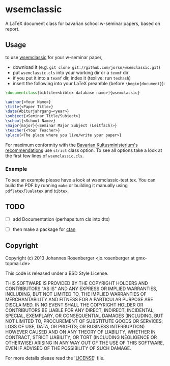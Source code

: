 wsemclassic
===========

A LaTeX document class for bavarian school w-seminar papers, based on report.


Usage
-----------

to use [wsemclassic](https://github.com/jorsn/wsemclassic "GitHub: wsemclassic")
for your w-seminar paper,

* download it (e.g. `git clone git://github.com/jorsn/wsemclassic.git`)
* put `wsemclassic.cls` into your working dir or a `texmf` dir
* if you put it into a `texmf` dir, index it (texlive: run `texhash`)
* insert the following into your LaTeX preamble (before `\begin{document}`):

```latex
\documentclass[bibfile=<bibtex database name>]{wsemclassic}

\author{<Your Name>}
\title{<Paper Title>}
\date{Abiturjahrgang~<year>}
\subject{<Seminar Title/Subject>}
\school{<School Name>}
\major{major}{<Seminar Major Subject (Leitfach)>}
\teacher{<Your Teacher>}
\place{<The place where you live/write your paper>}
```

For maximum conformity with the
[Bavarian Kultusministerium's recommendations](http://www.jack-steinberger-gymnasium.de/joomla/images/Dokumente/Oberstufe/Material/Merkblatt_Seminararbeit.pdf)
use `strict` class option.
To see all options take a look at the first few lines of `wsemclassic.cls`.


### Example

To see an example please have a look at wsemclassic-test.tex.
You can build the PDF by running `make` or building it manually using `pdflatex`/`lualatex` and `bibtex`.


TODO
-----------

- [ ] add Documentation (perhaps turn cls into dtx)
- [ ] then make a package for [ctan](http://ctan.org)


Copyright
-----------

Copyright (c) 2013 Johannes Rosenberger <jo.rosenberger at gmx-topmail.de>

This code is released under a BSD Style License.

THIS SOFTWARE IS PROVIDED BY THE COPYRIGHT HOLDERS AND CONTRIBUTORS "AS IS" AND ANY
EXPRESS OR IMPLIED WARRANTIES, INCLUDING, BUT NOT LIMITED TO, THE IMPLIED WARRANTIES
OF MERCHANTABILITY AND FITNESS FOR A PARTICULAR PURPOSE ARE DISCLAIMED. IN NO EVENT
SHALL THE COPYRIGHT HOLDER OR CONTRIBUTORS BE LIABLE FOR ANY DIRECT, INDIRECT,
INCIDENTAL, SPECIAL, EXEMPLARY, OR CONSEQUENTIAL DAMAGES (INCLUDING, BUT NOT LIMITED
TO, PROCUREMENT OF SUBSTITUTE GOODS OR SERVICES; LOSS OF USE, DATA, OR PROFITS; OR
BUSINESS INTERRUPTION) HOWEVER CAUSED AND ON ANY THEORY OF LIABILITY, WHETHER IN
CONTRACT, STRICT LIABILITY, OR TORT (INCLUDING NEGLIGENCE OR OTHERWISE) ARISING IN
ANY WAY OUT OF THE USE OF THIS SOFTWARE, EVEN IF ADVISED OF THE POSSIBILITY OF SUCH
DAMAGE.

For more details please read the '[LICENSE](https://github.com/jorsn/wsemclassic/blob/master/LICENSE)' file.
